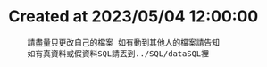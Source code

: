<h1>Created at 2023/05/04 12:00:00</h1>
<pre>
    請盡量只更改自己的檔案 如有動到其他人的檔案請告知
    如有真資料或假資料SQL請丟到../SQL/dataSQL裡
</pre>
